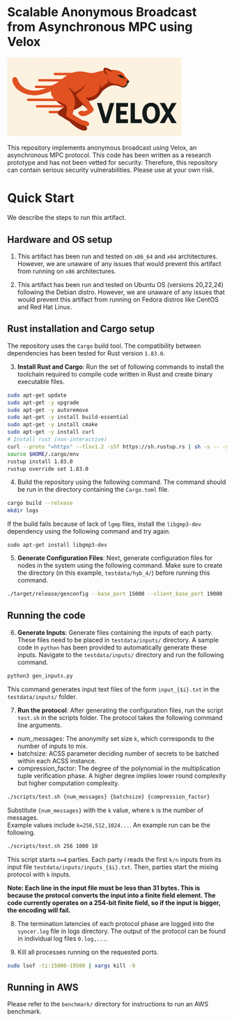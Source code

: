 # Scalable Anonymous Broadcast from  Asynchronous MPC using Velox

<img src="images/velox_logo.png" width="400"/>

This repository implements anonymous broadcast using Velox, an asynchronous MPC protocol. This code has been written as a research prototype and has not been vetted for security. Therefore, this repository can contain serious security vulnerabilities. Please use at your own risk. 

# Quick Start
We describe the steps to run this artifact. 

## Hardware and OS setup
1. This artifact has been run and tested on `x86_64` and `x64` architectures. However, we are unaware of any issues that would prevent this artifact from running on `x86` architectures. 

2. This artifact has been run and tested on Ubuntu OS (versions 20,22,24) following the Debian distro. However, we are unaware of any issues that would prevent this artifact from running on Fedora distros like CentOS and Red Hat Linux. 

## Rust installation and Cargo setup
The repository uses the `Cargo` build tool. The compatibility between dependencies has been tested for Rust version `1.83.0`.

3. **Install Rust and Cargo**: Run the set of following commands to install the toolchain required to compile code written in Rust and create binary executable files. 
```bash
sudo apt-get update
sudo apt-get -y upgrade
sudo apt-get -y autoremove
sudo apt-get -y install build-essential
sudo apt-get -y install cmake
sudo apt-get -y install curl
# Install rust (non-interactive)
curl --proto "=https" --tlsv1.2 -sSf https://sh.rustup.rs | sh -s -- -y
source $HOME/.cargo/env
rustup install 1.83.0
rustup override set 1.83.0
```
4. Build the repository using the following command. The command should be run in the directory containing the `Cargo.toml` file. 
```bash
cargo build --release
mkdir logs
```
If the build fails because of lack of `lgmp` files, install the `libgmp3-dev` dependency using the following command and try again.
```
sudo apt-get install libgmp3-dev
```

5. **Generate Configuration Files**: Next, generate configuration files for nodes in the system using the following command. Make sure to create the directory (in this example, `testdata/hyb_4/`) before running this command. 
```bash
./target/release/genconfig --base_port 15000 --client_base_port 19000 --client_run_port 19500 --NumNodes 4 --blocksize 100 --delay 100 --target testdata/hyb_4/ --local true
```

## Running the code
6. **Generate Inputs**: Generate files containing the inputs of each party. These files need to be placed in `testdata/inputs/` directory. A sample code in `python` has been provided to automatically generate these inputs. Navigate to the `testdata/inputs/` directory and run the following command. 
```bash
python3 gen_inputs.py
```
This command generates input text files of the form `input_{$i}.txt` in the `testdata/inputs/` folder. 

7. **Run the protocol**: After generating the configuration files, run the script `test.sh` in the scripts folder.
The protocol takes the following command line arguments.
- num_messages: The anonymity set size `k`, which corresponds to the number of inputs to mix.  
- batchsize: ACSS parameter deciding number of secrets to be batched within each ACSS instance. 
- compression_factor: The degree of the polynomial in the multiplication tuple verification phase. A higher degree implies lower round complexity but higher computation complexity. 
```bash
./scripts/test.sh {num_messages} {batchsize} {compression_factor}
```
Substitute `{num_messages}` with the `k` value, where `k` is the number of messages.  
Example values include `k=256,512,1024...`. 
An example run can be the following. 
```bash
./scripts/test.sh 256 1000 10
```
This script starts `n=4` parties. 
Each party $i$ reads the first `k/n` inputs from its input file `testdata/inputs/inputs_{$i}.txt`. 
Then, parties start the mixing protocol with `k` inputs. 

**Note: Each line in the input file must be less than 31 bytes. This is because the protocol converts the input into a finite field element. The code currently operates on a 254-bit finite field, so if the input is bigger, the encoding will fail.**

8. The termination latencies of each protocol phase are logged into the `syncer.log` file in logs directory. The output of the protocol can be found in individual log files `0.log,...`. 

9. Kill all processes running on the requested ports. 
```bash
sudo lsof -ti:15000-19500 | xargs kill -9
```

## Running in AWS
Please refer to the `benchmark/` directory for instructions to run an AWS benchmark. 